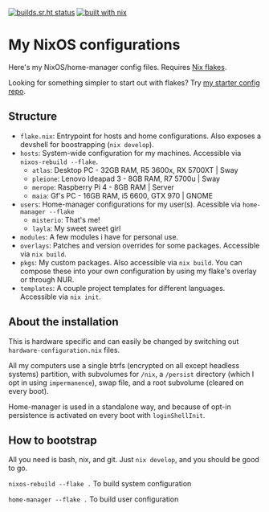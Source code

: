 [![builds.sr.ht status](https://builds.sr.ht/~misterio/nix-config.svg)](https://builds.sr.ht/~misterio/nix-config)
[![built with nix](https://img.shields.io/static/v1?logo=nixos&logoColor=white&label=&message=Built%20with%20Nix&color=41439a)](https://builtwithnix.org)

# My NixOS configurations

Here's my NixOS/home-manager config files. Requires [Nix flakes](https://nixos.wiki/wiki/Flakes).

Looking for something simpler to start out with flakes? Try [my starter config repo](https://github.com/Misterio77/nix-starter-config).

## Structure
- `flake.nix`: Entrypoint for hosts and home configurations. Also exposes a devshell for boostrapping (`nix develop`).
- `hosts`: System-wide configuration for my machines. Accessible via `nixos-rebuild --flake`.
  - `atlas`: Desktop PC - 32GB RAM, R5 3600x, RX 5700XT | Sway
  - `pleione`: Lenovo Ideapad 3 - 8GB RAM, R7 5700u | Sway
  - `merope`: Raspberry Pi 4 - 8GB RAM | Server
  - `maia`: Gf's PC - 16GB RAM, i5 6600, GTX 970 | GNOME
- `users`: Home-manager configurations for my user(s). Acessible via `home-manager --flake`
  - `misterio`: That's me!
  - `layla`: My sweet sweet girl
- `modules`: A few modules i have for personal use.
- `overlays`: Patches and version overrides for some packages. Accessible via `nix build`.
- `pkgs`: My custom packages. Also accessible via `nix build`. You can compose these into your own configuration by using my flake's overlay or through NUR.
- `templates`: A couple project templates for different languages. Accessible via `nix init`.


## About the installation
This is hardware specific and can easily be changed by switching out `hardware-configuration.nix` files.

All my computers use a single btrfs (encrypted on all except headless systems) partition, with subvolumes for `/nix`, a `/persist` directory (which I opt in using `impermanence`), swap file, and a root subvolume (cleared on every boot).

Home-manager is used in a standalone way, and because of opt-in persistence is activated on every boot with `loginShellInit`.


## How to bootstrap

All you need is bash, nix, and git. Just `nix develop`, and you should be good to go.

`nixos-rebuild --flake .` To build system configuration

`home-manager --flake .` To build user configuration
